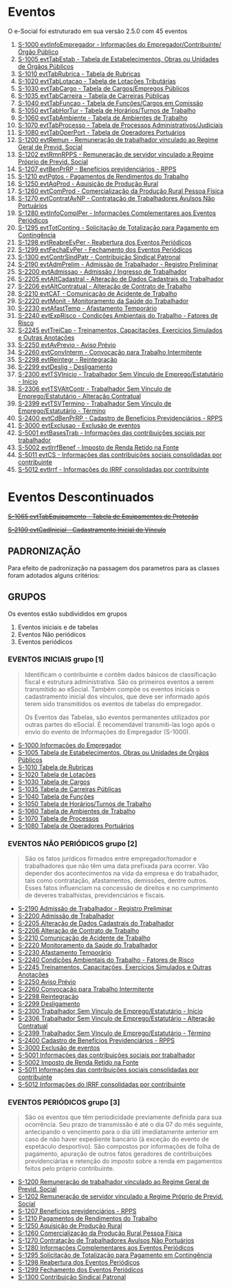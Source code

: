 # Eventos

O e-Social foi estruturado em sua versão 2.5.0 com 45 eventos

01. [S-1000 evtInfoEmpregador - Informações do Empregador/Contribuinte/Órgão Público](EvtInfoEmpregador.md)
02. [S-1005 evtTabEstab - Tabela de Estabelecimentos, Obras ou Unidades de Órgãos Públicos](EvtTabEstab.md)
03. [S-1010 evtTabRubrica - Tabela de Rubricas](EvtTabRubrica.md)
04. [S-1020 evtTabLotacao - Tabela de Lotações Tributárias](EvtTabLotacao.md)
05. [S-1030 evtTabCargo - Tabela de Cargos/Empregos Públicos](EvtTabCargo.md)
06. [S-1035 evtTabCarreira - Tabela de Carreiras Públicas](EvtTabCarreira.md)
07. [S-1040 evtTabFuncao - Tabela de Funções/Cargos em Comissão](EvtTabFuncao.md)
08. [S-1050 evtTabHorTur - Tabela de Horários/Turnos de Trabalho](EvtTabHorTur.md)
09. [S-1060 evtTabAmbiente - Tabela de Ambientes de Trabalho](EvtTabAmbiente.md)
10. [S-1070 evtTabProcesso - Tabela de Processos Administrativos/Judiciais](EvtTabProcesso.md)
11. [S-1080 evtTabOperPort - Tabela de Operadores Portuários](EvtTabOperPort.md)
12. [S-1200 evtRemun - Remuneração de trabalhador vinculado ao Regime Geral de Previd. Social](EvtRemun.md)
13. [S-1202 evtRmnRPPS - Remuneração de servidor vinculado a Regime Próprio de Previd. Social](EvtRmnRPPS.md)
14. [S-1207 evtBenPrRP - Benefícios previdenciários - RPPS](EvtBenPrRP.md)
15. [S-1210 evtPgtos - Pagamentos de Rendimentos do Trabalho](EvtPgtos.md)
16. [S-1250 evtAqProd - Aquisição de Produção Rural](EvtAqProd.md)
17. [S-1260 evtComProd - Comercialização da Produção Rural Pessoa Física](EvtComProd.md)
18. [S-1270 evtContratAvNP - Contratação de Trabalhadores Avulsos Não Portuários](EvtContratAvNP.md)
19. [S-1280 evtInfoComplPer - Informações Complementares aos Eventos Periódicos](EvtInfoComplPer.md)
20. [S-1295 evtTotConting - Solicitação de Totalização para Pagamento em Contingência](EvtTotConting.md)
21. [S-1298 evtReabreEvPer - Reabertura dos Eventos Periódicos](EvtReabreEvPer.md)
22. [S-1299 evtFechaEvPer - Fechamento dos Eventos Periódicos](EvtFechaEvPer.md)
23. [S-1300 evtContrSindPatr - Contribuição Sindical Patronal](EvtContrSindPatr.md)
24. [S-2190 evtAdmPrelim - Admissão de Trabalhador - Registro Preliminar](EvtAdmPrelim.md)
25. [S-2200 evtAdmissao - Admissão / Ingresso de Trabalhador](EvtAdmissao.md)
26. [S-2205 evtAltCadastral - Alteração de Dados Cadastrais do Trabalhador](EvtAltCadastral.md)
27. [S-2206 evtAltContratual - Alteração de Contrato de Trabalho](EvtAltContratual.md)
28. [S-2210 evtCAT - Comunicação de Acidente de Trabalho](EvtCAT.md)
29. [S-2220 evtMonit - Monitoramento da Saúde do Trabalhador](EvtMonit.md)
30. [S-2230 evtAfastTemp - Afastamento Temporário](EvtAfastTemp.md)
31. [S-2240 evtExpRisco - Condições Ambientais do Trabalho - Fatores de Risco](EvtExpRisco.md)
32. [S-2245 evtTreiCap - Treinamentos, Capacitações, Exercícios Simulados e Outras Anotações](EvtTreiCap.md)
33. [S-2250 evtAvPrevio - Aviso Prévio](EvtAvPrevio.md)
34. [S-2260 evtConvInterm - Convocação para Trabalho Intermitente](EvtConvInterm.md)
35. [S-2298 evtReintegr - Reintegração](EvtReintegr.md)
36. [S-2299 evtDeslig - Desligamento](EvtDeslig.md)
37. [S-2300 evtTSVInicio - Trabalhador Sem Vínculo de Emprego/Estatutário - Início](EvtTSVInicio.md)
38. [S-2306 evtTSVAltContr - Trabalhador Sem Vínculo de Emprego/Estatutário - Alteração Contratual](EvtTSVAltContr.md)
39. [S-2399 evtTSVTermino - Trabalhador Sem Vínculo de Emprego/Estatutário - Término](EvtTSVTermino.md)
40. [S-2400 evtCdBenPrRP - Cadastro de Benefícios Previdenciários - RPPS](EvtCdBenPrRP.md)
41. [S-3000 evtExclusao - Exclusão de eventos](EvtExclusao.md)
42. [S-5001 evtBasesTrab - Informações das contribuições sociais por trabalhador](EvtBasesTrab.md)
43. [S-5002 evtIrrfBenef - Imposto de Renda Retido na Fonte](EvtIrrfBenef.md)
44. [S-5011 evtCS - Informações das contribuições sociais consolidadas por contribuinte](EvtCS.md)
45. [S-5012 evtIrrf - Informações do IRRF consolidadas por contribuinte](EvtIrrf.md)


# Eventos Descontinuados

~~[S-1065 evtTabEquipamento - Tabela de Equipamentos de Proteção](EvtTabEquipamento.md)~~

~~[S-2100 evtCadInicial - Cadastramento Inicial do Vínculo](EvtCadInicial.md)~~


## PADRONIZAÇÃO

Para efeito de padronização na passagem dos parametros para as classes foram adotados alguns critérios:

## GRUPOS

Os eventos estão subdivididos em grupos 

1. Eventos iniciais e de tabelas 
2. Eventos Não periódicos 
3. Eventos periódicos

### EVENTOS INICIAIS grupo [1]

> Identificam o contribuinte e contêm dados básicos de classificação fiscal e estrutura administrativa. São os primeiros eventos a serem transmitido ao eSocial. Também compõe os eventos iniciais o cadastramento inicial dos vínculos, que deve ser informado após terem sido transmitidos os eventos de tabelas do empregador. 
> 
> Os Eventos das Tabelas, são eventos permanentes utilizados por outras partes do eSocial. É recomendável transmiti-las logo após o envio do evento de Informações do Empregador (S-1000). 

- [S-1000 Informações do Empregador](EvtInfoEmpregador.md)
- [S-1005 Tabela de Estabelecimentos, Obras ou Unidades de Órgãos Públicos](EvtTabEstab.md)
- [S-1010 Tabela de Rubricas](EvtTabRubrica.md)
- [S-1020 Tabela de Lotações](EvtTabLotacao.md)
- [S-1030 Tabela de Cargos](EvtTabCargo.md)
- [S-1035 Tabela de Carreiras Públicas](EvtTabCarreira.md)
- [S-1040 Tabela de Funções](EvtTabFuncao.md)
- [S-1050 Tabela de Horários/Turnos de Trabalho](EvtTabHorTur.md)
- [S-1060 Tabela de Ambientes de Trabalho](EvtTabAmbiente)
- [S-1070 Tabela de Processos](EvtTabProcesso.md)
- [S-1080 Tabela de Operadores Portuários](EvtTabOperPort.md)

### EVENTOS NÃO PERIÓDICOS grupo [2]

> São os fatos jurídicos firmados entre empregador/tomador e trabalhadores que não têm uma data prefixada para ocorrer. Vão depender dos acontecimentos na vida da empresa e do trabalhador, tais como contratação, afastamentos, demissões, dentre outros. Esses fatos influenciam na concessão de direitos e no cumprimento de deveres trabalhistas, previdenciários e fiscais. 

- [S-2190 Admissão de Trabalhador - Registro Preliminar](EvtAdmPerlim.md)
- [S-2200 Admissão de Trabalhador](EvtAdmissao.md)
- [S-2205 Alteração de Dados Cadastrais do Trabalhador](EvtAltCadastral.md)
- [S-2206 Alteração de Contrato de Trabalho](EvtAltContratual.md)
- [S-2210 Comunicação de Acidente de Trabalho](EvtCAT.md)
- [S-2220 Monitoramento da Saúde do Trabalhador](EvtMonit.md)
- [S-2230 Afastamento Temporário](EvtAfastTemp.md)
- [S-2240 Condições Ambientais do Trabalho - Fatores de Risco](EvtExpRisco.md)
- [S-2245 Treinamentos, Capacitações, Exercícios Simulados e Outras Anotações](EvtTreiCap.md)
- [S-2250 Aviso Prévio](EvtAvPrevio.md)
- [S-2260 Convocação para Trabalho Intermitente](EvtConvInterm.md)
- [S-2298 Reintegração](EvtReintegr.md)
- [S-2299 Desligamento](EvtDeslig.md)
- [S-2300 Trabalhador Sem Vínculo de Emprego/Estatutário - Início](EvtTSVInicio.md)
- [S-2306 Trabalhador Sem Vínculo de Emprego/Estatutário - Alteração Contratual](EvtTSVAltContr.md)
- [S-2399 Trabalhador Sem Vínculo de Emprego/Estatutário - Término](EvtTSVTermino.md)
- [S-2400 Cadastro de Benefícios Previdenciários - RPPS](EvtCdBenPrRP.md)
- [S-3000 Exclusão de eventos](EvtExclusao.md)
- [S-5001 Informações das contribuições sociais por trabalhador](EvtBasesTrab.md)
- [S-5002 Imposto de Renda Retido na Fonte](EvtIrrfBenef.md)
- [S-5011 Informações das contribuições sociais consolidadas por contribuinte](EvtCS.md)
- [S-5012 Informações do IRRF consolidadas por contribuinte](EvtIrrf.md)


### EVENTOS PERIÓDICOS grupo [3]

> São os eventos que têm periodicidade previamente definida para sua ocorrência. Seu prazo de transmissão é até o dia 07 do mês seguinte, antecipando o vencimento para o dia útil imediatamente anterior em caso de não haver expediente bancário (à exceção do evento de espetáculo desportivo). São compostos por informações de folha de pagamento, apuração de outros fatos geradores de contribuições previdenciárias e retenção do imposto sobre a renda em pagamentos feitos pelo próprio contribuinte.

- [S-1200 Remuneração de trabalhador vinculado ao Regime Geral de Previd. Social](EvtRemun.md)
- [S-1202 Remuneração de servidor vinculado a Regime Próprio de Previd. Social](EvtRmnRPPS.md)
- [S-1207 Benefícios previdenciários - RPPS](EvtBenPrRP.md)
- [S-1210 Pagamentos de Rendimentos do Trabalho](EvtPgtos.md)
- [S-1250 Aquisição de Produção Rural](EvtAqProd.md)
- [S-1260 Comercialização da Produção Rural Pessoa Física](EvtComProd.md)
- [S-1270 Contratação de Trabalhadores Avulsos Não Portuários](EvtContratAvNP.md)
- [S-1280 Informações Complementares aos Eventos Periódicos](EvtInfoComplPer.md)
- [S-1295 Solicitação de Totalização para Pagamento em Contingência](EvtTotConting.md)
- [S-1298 Reabertura dos Eventos Periódicos](EvtReabreEvPer.md)
- [S-1299 Fechamento dos Eventos Periódicos](EvtFechaEvPer.md)
- [S-1300 Contribuição Sindical Patronal](EvtContrSindPatr.md)


